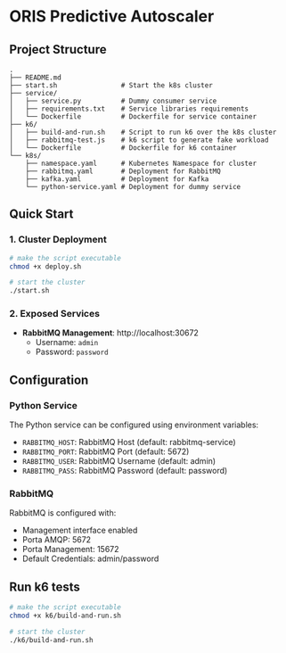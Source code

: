 # ORIS Predictive Autoscaler

## Project Structure

```
.
├── README.md
├── start.sh                # Start the k8s cluster
├── service/
│   ├── service.py          # Dummy consumer service
│   ├── requirements.txt    # Service libraries requirements
│   └── Dockerfile          # Dockerfile for service container
├── k6/
│   ├── build-and-run.sh    # Script to run k6 over the k8s cluster
│   ├── rabbitmq-test.js    # k6 script to generate fake workload
│   └── Dockerfile          # Dockerfile for k6 container
└── k8s/
    ├── namespace.yaml      # Kubernetes Namespace for cluster
    ├── rabbitmq.yaml       # Deployment for RabbitMQ
    ├── kafka.yaml          # Deployment for Kafka
    └── python-service.yaml # Deployment for dummy service
```

## Quick Start

### 1. Cluster Deployment

```bash
# make the script executable
chmod +x deploy.sh

# start the cluster
./start.sh
```

### 2. Exposed Services

- **RabbitMQ Management**: http://localhost:30672
  - Username: `admin`
  - Password: `password`


## Configuration

### Python Service

The Python service can be configured using environment variables:
- `RABBITMQ_HOST`: RabbitMQ Host (default: rabbitmq-service)
- `RABBITMQ_PORT`: RabbitMQ Port (default: 5672)
- `RABBITMQ_USER`: RabbitMQ Username (default: admin)
- `RABBITMQ_PASS`: RabbitMQ Password (default: password)

### RabbitMQ

RabbitMQ is configured with:
- Management interface enabled
- Porta AMQP: 5672
- Porta Management: 15672
- Default Credentials: admin/password

## Run k6 tests
```bash
# make the script executable
chmod +x k6/build-and-run.sh

# start the cluster
./k6/build-and-run.sh
```
